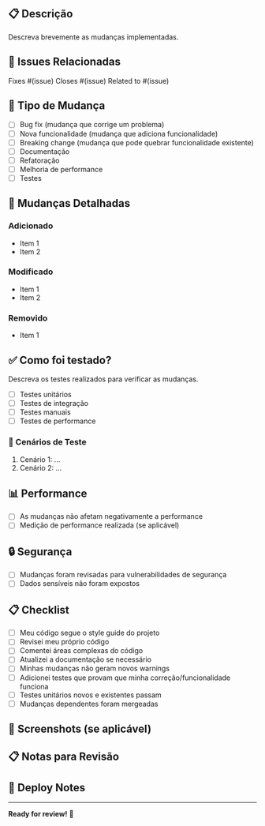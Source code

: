 ## 📋 Descrição
Descreva brevemente as mudanças implementadas.

## 🔗 Issues Relacionadas
Fixes #(issue)
Closes #(issue)
Related to #(issue)

## 🧪 Tipo de Mudança
- [ ] Bug fix (mudança que corrige um problema)
- [ ] Nova funcionalidade (mudança que adiciona funcionalidade)
- [ ] Breaking change (mudança que pode quebrar funcionalidade existente)
- [ ] Documentação
- [ ] Refatoração
- [ ] Melhoria de performance
- [ ] Testes

## 📝 Mudanças Detalhadas
### Adicionado
- Item 1
- Item 2

### Modificado
- Item 1
- Item 2

### Removido
- Item 1

## ✅ Como foi testado?
Descreva os testes realizados para verificar as mudanças.

- [ ] Testes unitários
- [ ] Testes de integração
- [ ] Testes manuais
- [ ] Testes de performance

### 🧪 Cenários de Teste
1. Cenário 1: ...
2. Cenário 2: ...

## 📊 Performance
- [ ] As mudanças não afetam negativamente a performance
- [ ] Medição de performance realizada (se aplicável)

## 🔒 Segurança
- [ ] Mudanças foram revisadas para vulnerabilidades de segurança
- [ ] Dados sensíveis não foram expostos

## 📋 Checklist
- [ ] Meu código segue o style guide do projeto
- [ ] Revisei meu próprio código
- [ ] Comentei áreas complexas do código
- [ ] Atualizei a documentação se necessário
- [ ] Minhas mudanças não geram novos warnings
- [ ] Adicionei testes que provam que minha correção/funcionalidade funciona
- [ ] Testes unitários novos e existentes passam
- [ ] Mudanças dependentes foram mergeadas

## 📸 Screenshots (se aplicável)
<!-- Adicione screenshots das mudanças visuais -->

## 📋 Notas para Revisão
<!-- Informações adicionais para os revisores -->

## 🚀 Deploy Notes
<!-- Instruções especiais para deploy, se aplicável -->

---

**Ready for review!** 🎉
